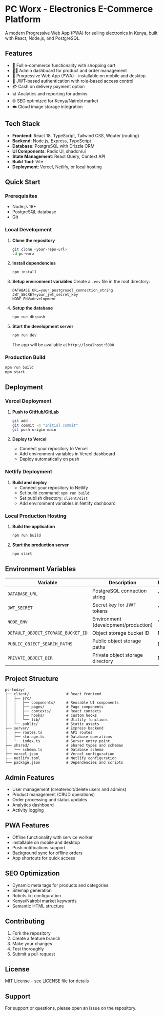 # PC Worx - Electronics E-Commerce Platform

A modern Progressive Web App (PWA) for selling electronics in Kenya, built with React, Node.js, and PostgreSQL.

## Features

- 🛒 Full e-commerce functionality with shopping cart
- 👨‍💼 Admin dashboard for product and order management
- 📱 Progressive Web App (PWA) - installable on mobile and desktop
- 🔐 JWT-based authentication with role-based access control
- 💳 Cash on delivery payment option
- 📊 Analytics and reporting for admins
- 🌐 SEO optimized for Kenya/Nairobi market
- ☁️ Cloud image storage integration

## Tech Stack

- **Frontend**: React 18, TypeScript, Tailwind CSS, Wouter (routing)
- **Backend**: Node.js, Express, TypeScript
- **Database**: PostgreSQL with Drizzle ORM
- **UI Components**: Radix UI, shadcn/ui
- **State Management**: React Query, Context API
- **Build Tool**: Vite
- **Deployment**: Vercel, Netlify, or local hosting

## Quick Start

### Prerequisites

- Node.js 18+ 
- PostgreSQL database
- Git

### Local Development

1. **Clone the repository**
   ```bash
   git clone <your-repo-url>
   cd pc-worx
   ```

2. **Install dependencies**
   ```bash
   npm install
   ```

3. **Setup environment variables**
   Create a `.env` file in the root directory:
   ```env
   DATABASE_URL=your_postgresql_connection_string
   JWT_SECRET=your_jwt_secret_key
   NODE_ENV=development
   ```

4. **Setup the database**
   ```bash
   npm run db:push
   ```

5. **Start the development server**
   ```bash
   npm run dev
   ```

   The app will be available at `http://localhost:5000`

### Production Build

```bash
npm run build
npm start
```

## Deployment

### Vercel Deployment

1. **Push to GitHub/GitLab**
   ```bash
   git add .
   git commit -m "Initial commit"
   git push origin main
   ```

2. **Deploy to Vercel**
   - Connect your repository to Vercel
   - Add environment variables in Vercel dashboard
   - Deploy automatically on push

### Netlify Deployment

1. **Build and deploy**
   - Connect your repository to Netlify
   - Set build command: `npm run build`
   - Set publish directory: `client/dist`
   - Add environment variables in Netlify dashboard

### Local Production Hosting

1. **Build the application**
   ```bash
   npm run build
   ```

2. **Start the production server**
   ```bash
   npm start
   ```

## Environment Variables

| Variable | Description | Required |
|----------|-------------|----------|
| `DATABASE_URL` | PostgreSQL connection string | Yes |
| `JWT_SECRET` | Secret key for JWT tokens | Yes |
| `NODE_ENV` | Environment (development/production) | Yes |
| `DEFAULT_OBJECT_STORAGE_BUCKET_ID` | Object storage bucket ID | No |
| `PUBLIC_OBJECT_SEARCH_PATHS` | Public object storage paths | No |
| `PRIVATE_OBJECT_DIR` | Private object storage directory | No |

## Project Structure

```
pc-today/
├── client/                 # React frontend
│   ├── src/
│   │   ├── components/     # Reusable UI components
│   │   ├── pages/          # Page components
│   │   ├── contexts/       # React contexts
│   │   ├── hooks/          # Custom hooks
│   │   └── lib/            # Utility functions
│   └── public/             # Static assets
├── server/                 # Express backend
│   ├── routes.ts           # API routes
│   ├── storage.ts          # Database operations
│   └── index.ts            # Server entry point
├── shared/                 # Shared types and schemas
│   └── schema.ts           # Database schema
├── vercel.json             # Vercel configuration
├── netlify.toml            # Netlify configuration
└── package.json            # Dependencies and scripts
```

## Admin Features

- User management (create/edit/delete users and admins)
- Product management (CRUD operations)
- Order processing and status updates
- Analytics dashboard
- Activity logging

## PWA Features

- Offline functionality with service worker
- Installable on mobile and desktop
- Push notifications support
- Background sync for offline orders
- App shortcuts for quick access

## SEO Optimization

- Dynamic meta tags for products and categories
- Sitemap generation
- Robots.txt configuration
- Kenya/Nairobi market keywords
- Semantic HTML structure

## Contributing

1. Fork the repository
2. Create a feature branch
3. Make your changes
4. Test thoroughly
5. Submit a pull request

## License

MIT License - see LICENSE file for details

## Support

For support or questions, please open an issue on the repository.